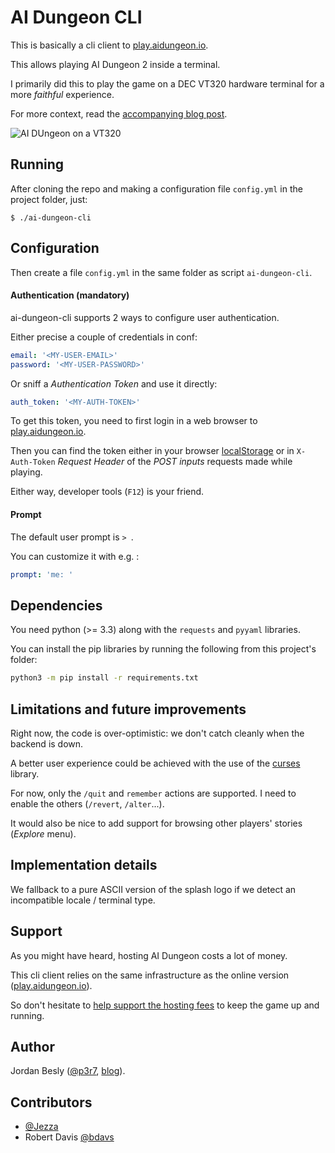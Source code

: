 # AI Dungeon CLI

This is basically a cli client to [play.aidungeon.io](https://play.aidungeon.io/).

This allows playing AI Dungeon 2 inside a terminal.

I primarily did this to play the game on a DEC VT320 hardware terminal for a more _faithful_ experience.

For more context, read the [accompanying blog post](https://www.eigenbahn.com/2020/02/22/ai-dungeon-cli).

![AI DUngeon on a VT320](https://www.eigenbahn.com/assets/img/ai-dungeon-vt320.jpg)


## Running

After cloning the repo and making a configuration file `config.yml` in the project folder, just:

    $ ./ai-dungeon-cli


## Configuration

Then create a file `config.yml` in the same folder as script `ai-dungeon-cli`.

#### Authentication (mandatory)

ai-dungeon-cli supports 2 ways to configure user authentication.

Either precise a couple of credentials in conf:

```yaml
email: '<MY-USER-EMAIL>'
password: '<MY-USER-PASSWORD>'
```

Or sniff a _Authentication Token_ and use it directly:

```yaml
auth_token: '<MY-AUTH-TOKEN>'
```

To get this token, you need to first login in a web browser to [play.aidungeon.io](https://play.aidungeon.io/).

Then you can find the token either in your browser [localStorage](https://developer.mozilla.org/en-US/docs/Web/API/Window/localStorage) or in `X-Auth-Token` _Request Header_ of the _POST inputs_ requests made while playing.

Either way, developer tools (`F12`) is your friend.


#### Prompt

The default user prompt is `> `.

You can customize it with e.g. :

```yaml
prompt: 'me: '
```


## Dependencies

You need python (>= 3.3) along with the `requests` and `pyyaml` libraries.

You can install the pip libraries by running the following from this project's folder:

```bash
python3 -m pip install -r requirements.txt
```


## Limitations and future improvements

Right now, the code is over-optimistic: we don't catch cleanly when the backend is down.

A better user experience could be achieved with the use of the [curses](https://docs.python.org/3/library/curses.html) library.

For now, only the `/quit` and `remember` actions are supported. I need to enable the others (`/revert`, `/alter`...).

It would also be nice to add support for browsing other players' stories (_Explore_ menu).


## Implementation details

We fallback to a pure ASCII version of the splash logo if we detect an incompatible locale / terminal type.


## Support

As you might have heard, hosting AI Dungeon costs a lot of money.

This cli client relies on the same infrastructure as the online version ([play.aidungeon.io](https://play.aidungeon.io/)).

So don't hesitate to [help support the hosting fees](https://aidungeon.io/) to keep the game up and running.


## Author

Jordan Besly ([@p3r7](https://github.com/p3r7), [blog](https://www.eigenbahn.com/)).


## Contributors

 - [@Jezza](https://github.com/Jezza)
 - Robert Davis [@bdavs](https://github.com/bdavs)
